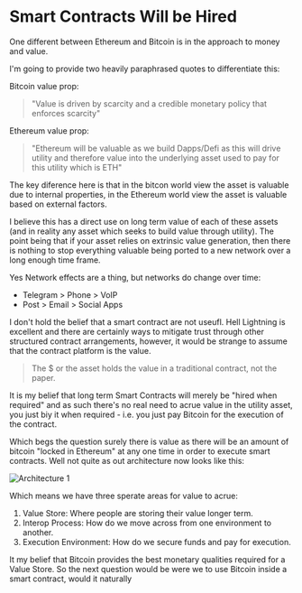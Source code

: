 # Smart Contracts Will be Hired

One different between Ethereum and Bitcoin is in the approach to money and value.  

I'm going to provide two heavily paraphrased quotes to differentiate this: 

Bitcoin value prop:

> "Value is driven by scarcity and a credible monetary policy that enforces scarcity"

Ethereum value prop:

> "Ethereum will be valuable as we build Dapps/Defi as this will drive utility and therefore value into the underlying asset used to pay for this utility which is ETH"

The key diference here is that in the bitcon world view the asset is valuable due to internal properties, in the Ethereum world view the asset is valuable based on external factors. 

I believe this has a direct use on long term value of each of these assets (and in reality any asset which seeks to build value through utility).  The point being that if your asset relies on extrinsic value generation, then there is nothing to stop everything valuable being ported to a new network over a long enough time frame. 

Yes Network effects are a thing, but networks do change over time:

* Telegram > Phone > VoIP
* Post > Email > Social Apps

I don't hold the belief that a smart contract are not useufl. Hell Lightning is excellent and there are certainly ways to mitigate trust through other structured contract arrangements, however, it would be strange to assume that the contract platform is the value. 

> The $ or the asset holds the value in a traditional contract, not the paper.

It is my belief that long term Smart Contracts will merely be "hired when required" and as such there's no real need to acrue value in the utility asset, you just biy it when required - i.e. you just pay Bitcoin for the execution of the contract.

Which begs the question surely there is value as there will be an amount of bitcoin "locked in Ethereum" at any one time in order to execute smart contracts. Well not quite as out architecture now looks like this: 



![Architecture 1](/Users/pwinn/code/humansinstitute/BitcoinForHumans/assets/arch1.png)



Which means we have three sperate areas for value to acrue:

1) Value Store: Where people are storing their value longer term.
2) Interop Process: How do we move across from one environment to another.
3) Execution Environment: How do we secure funds and pay for execution.

It my belief that Bitcoin provides the best monetary qualities required for a Value Store.  So the next question would be were we to use Bitcoin inside a smart contract, would it naturally 


